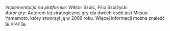 _Implementacja na platformie:_ Wiktor Szulc, Filip Szulżycki  
_Autor gry:_ Autorem tej strategicznej gry dla dwóch osób jest Mitsuo Yamamoto, który stworzył ją w 2006 roku. Więcej informacji można znaleźć [tu](http://www.logygames.com/english/kingsvalley.html) oraz [tu](http://www.gift-box.co.jp/english/kingsvalley.html).